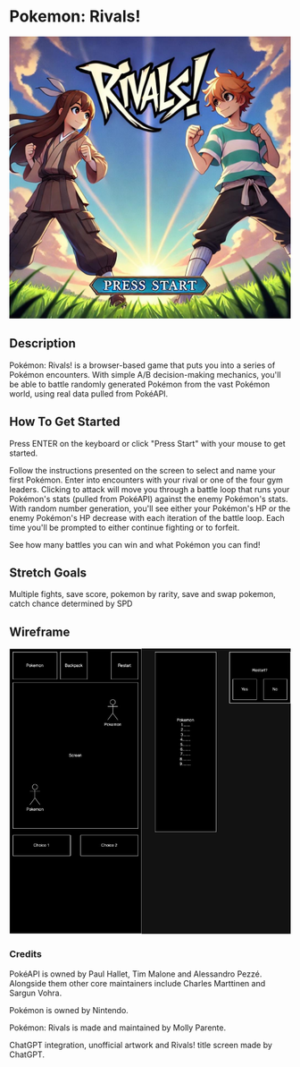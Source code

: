 # Pokemon: Rivals!

![Title Screen](Pictures/Rivals_title_screen.jpeg)

## Description
Pokémon: Rivals! is a browser-based game that puts you into a series of Pokémon encounters. With simple A/B decision-making mechanics, you'll be able to battle randomly generated Pokémon from the vast Pokémon world, using real data pulled from PokéAPI.

## How To Get Started
Press ENTER on the keyboard or click "Press Start" with your mouse to get started.

Follow the instructions presented on the screen to select and name your first Pokémon. Enter into encounters with your rival or one of the four gym leaders. Clicking to attack will move you through a battle loop that runs your Pokémon's stats (pulled from PokéAPI) against the enemy Pokémon's stats. With random number generation, you'll see either your Pokémon's HP or the enemy Pokémon's HP decrease with each iteration of the battle loop. Each time you'll be prompted to either continue fighting or to forfeit.

See how many battles you can win and what Pokémon you can find!

## Stretch Goals
Multiple fights, save score, pokemon by rarity, save and swap pokemon, catch chance determined by SPD

## Wireframe
![WireFrame](Pictures/PokemonRivals.jpg)

### Credits
PokéAPI is owned by Paul Hallet, Tim Malone and Alessandro Pezzé. Alongside them other core maintainers include Charles Marttinen and Sargun Vohra.

Pokémon is owned by Nintendo.

Pokémon: Rivals is made and maintained by Molly Parente.

ChatGPT integration, unofficial artwork and Rivals! title screen made by ChatGPT.